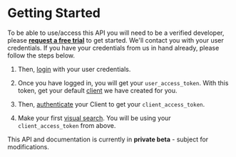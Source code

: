 
# Getting Started

To be able to use/access this API you will need to be a verified developer, please **[request a free trial](https://markable.ai/free-trial)** to get started. We'll contact you with your user credentials. If you have your credentials from us in hand already, please follow the steps below.

1. Then, [login](#user-authentication) with your user credentials.

2. Once you have logged in, you will get your `user_access_token`. With this token, get your default [client](#get-user-and-client) we have created for you.

3. Then, [authenticate](#client-authentication) your Client to get your `client_access_token`.

4. Make your first [visual search](#search). You will be using your `client_access_token` from above.

This API and documentation is currently in **private beta** - subject for modifications.




